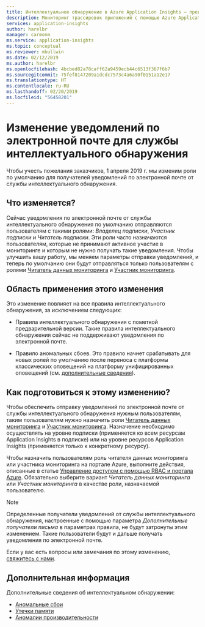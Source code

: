```yaml
---
title: Интеллектуальное обнаружение в Azure Application Insights — предстоящие изменения для получателей уведомлений по умолчанию | Документация Майкрософт
description: Мониторинг трассировок приложений с помощью Azure Application Insights для обнаружения необычных шаблонов в данных телеметрии трассировок.
services: application-insights
author: harelbr
manager: carmonm
ms.service: application-insights
ms.topic: conceptual
ms.reviewer: mbullwin
ms.date: 02/12/2019
ms.author: harelbr
ms.openlocfilehash: 4bcbed82a78caff62a9459ecb44c6513f367f6b7
ms.sourcegitcommit: 75fef8147209a1dcdc7573c4a6a90f0151a12e17
ms.translationtype: HT
ms.contentlocale: ru-RU
ms.lasthandoff: 02/20/2019
ms.locfileid: "56458201"
---
```

# <a name="smart-detection-e-mail-notification-change"></a>Изменение уведомлений по электронной почте для службы интеллектуального обнаружения

Чтобы учесть пожелания заказчиков, 1 апреля 2019 г. мы изменим роли по умолчанию для получателей уведомлений по электронной почте от службы интеллектуального обнаружения.

## <a name="what-is-changing"></a>Что изменяется?

Сейчас уведомления по электронной почте от службы интеллектуального обнаружения по умолчанию отправляются пользователям с такими ролями: _Владелец подписки_, _Участник подписки_ и _Читатель подписки_. Эти роли часто назначаются пользователям, которые не принимают активное участие в мониторинге и которым не нужно получать такие уведомления. Чтобы улучшить вашу работу, мы меняем параметры отправки уведомлений, и теперь по умолчанию они будут отправляться только пользователям с ролями [Читатель данных мониторинга](https://docs.microsoft.com/azure/role-based-access-control/built-in-roles#monitoring-reader) и [Участник мониторинга](https://docs.microsoft.com/azure/role-based-access-control/built-in-roles#monitoring-contributor).

## <a name="scope-of-this-change"></a>Область применения этого изменения

Это изменение повлияет на все правила интеллектуального обнаружения, за исключением следующих:

* Правила интеллектуального обнаружения с пометкой предварительной версии. Такие правила интеллектуального обнаружения сейчас не поддерживают уведомления по электронной почте.

* Правило аномальных сбоев. Это правило начнет срабатывать для новых ролей по умолчанию после переноса с платформы классических оповещений на платформу унифицированных оповещений (см. [дополнительные сведения](https://docs.microsoft.com/azure/azure-monitor/platform/monitoring-classic-retirement)).

## <a name="how-to-prepare-for-this-change"></a>Как подготовиться к этому изменению?

Чтобы обеспечить отправку уведомлений по электронной почте от службы интеллектуального обнаружения нужным пользователям, таким пользователям нужно назначить роли [Читатель данных мониторинга](https://docs.microsoft.com/azure/role-based-access-control/built-in-roles#monitoring-reader) и [Участник мониторинга](https://docs.microsoft.com/azure/role-based-access-control/built-in-roles#monitoring-contributor). Назначение необходимо осуществлять на уровне подписки (применяется ко всем ресурсам Application Insights в подписке) или на уровне ресурсов Application Insights (применяется только к конкретному ресурсу).

Чтобы назначить пользователям роль читателя данных мониторинга или участника мониторинга на портале Azure, выполните действия, описанные в статье [Управление доступом с помощью RBAC и портала Azure](https://docs.microsoft.com/azure/role-based-access-control/role-assignments-portal#add-a-role-assignment). Обязательно выберите вариант _Читатель данных мониторинга_ или _Участник мониторинга_ в качестве роли, назначаемой пользователю.

> [!NOTE]
> Определенные получатели уведомлений от службы интеллектуального обнаружения, настроенные с помощью параметра _Дополнительные получатели письма_ в параметрах правила, не будут затронуты этим изменением. Такие пользователи будут и дальше получать уведомления по электронной почте.

Если у вас есть вопросы или замечания по этому изменению, [свяжитесь с нами](mailto:smart-alert-feedback@microsoft.com).

## <a name="next-steps"></a>Дополнительная информация

Дополнительные сведения об интеллектуальном обнаружении:

- [Аномальные сбои](../../azure-monitor/app/proactive-failure-diagnostics.md)
- [Утечки памяти](../../azure-monitor/app/proactive-potential-memory-leak.md)
- [Аномалии производительности](../../azure-monitor/app/proactive-performance-diagnostics.md)
